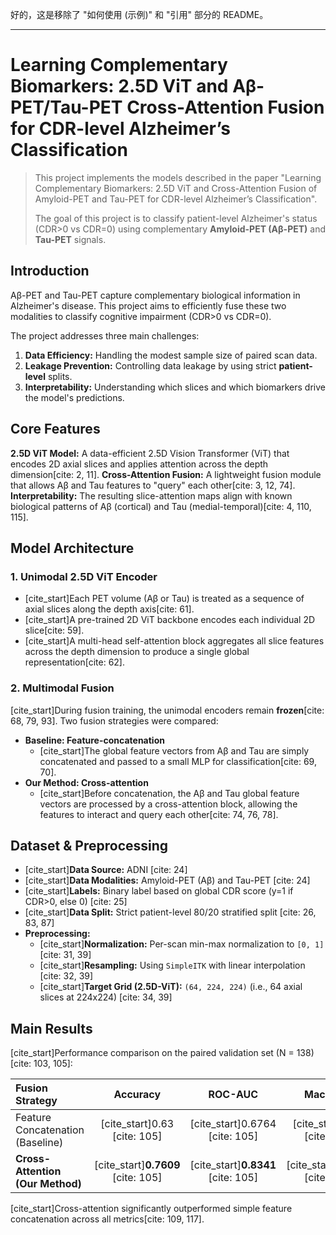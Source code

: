好的，这是移除了 "如何使用 (示例)" 和 "引用" 部分的 README。

---

# Learning Complementary Biomarkers: 2.5D ViT and Aβ-PET/Tau-PET Cross-Attention Fusion for CDR-level Alzheimer’s Classification

> This project implements the models described in the paper "Learning Complementary Biomarkers: 2.5D ViT and Cross-Attention Fusion of Amyloid-PET and Tau-PET for CDR-level Alzheimer’s Classification".
>
> The goal of this project is to classify patient-level Alzheimer's status (CDR>0 vs CDR=0) using complementary **Amyloid-PET (Aβ-PET)** and **Tau-PET** signals.

## Introduction

Aβ-PET and Tau-PET capture complementary biological information in Alzheimer's disease. This project aims to efficiently fuse these two modalities to classify cognitive impairment (CDR>0 vs CDR=0).

The project addresses three main challenges:
1.  **Data Efficiency:** Handling the modest sample size of paired scan data.
2.  **Leakage Prevention:** Controlling data leakage by using strict **patient-level** splits.
3.  **Interpretability:** Understanding which slices and which biomarkers drive the model's predictions.

## Core Features

**2.5D ViT Model:** A data-efficient 2.5D Vision Transformer (ViT) that encodes 2D axial slices and applies attention across the depth dimension[cite: 2, 11].
**Cross-Attention Fusion:** A lightweight fusion module that allows Aβ and Tau features to "query" each other[cite: 3, 12, 74].
**Interpretability:** The resulting slice-attention maps align with known biological patterns of Aβ (cortical) and Tau (medial-temporal)[cite: 4, 110, 115].

## Model Architecture

### 1. Unimodal 2.5D ViT Encoder

* [cite_start]Each PET volume (Aβ or Tau) is treated as a sequence of axial slices along the depth axis[cite: 61].
* [cite_start]A pre-trained 2D ViT backbone encodes each individual 2D slice[cite: 59].
* [cite_start]A multi-head self-attention block aggregates all slice features across the depth dimension to produce a single global representation[cite: 62].

### 2. Multimodal Fusion

[cite_start]During fusion training, the unimodal encoders remain **frozen**[cite: 68, 79, 93]. Two fusion strategies were compared:

* **Baseline: Feature-concatenation**
    * [cite_start]The global feature vectors from Aβ and Tau are simply concatenated and passed to a small MLP for classification[cite: 69, 70].
* **Our Method: Cross-attention**
    * [cite_start]Before concatenation, the Aβ and Tau global feature vectors are processed by a cross-attention block, allowing the features to interact and query each other[cite: 74, 76, 78].

## Dataset & Preprocessing

* [cite_start]**Data Source:** ADNI [cite: 24]
* [cite_start]**Data Modalities:** Amyloid-PET (Aβ) and Tau-PET [cite: 24]
* [cite_start]**Labels:** Binary label based on global CDR score (y=1 if CDR>0, else 0) [cite: 25]
* [cite_start]**Data Split:** Strict patient-level 80/20 stratified split [cite: 26, 83, 87]
* **Preprocessing:**
    * [cite_start]**Normalization:** Per-scan min-max normalization to `[0, 1]` [cite: 31, 39]
    * [cite_start]**Resampling:** Using `SimpleITK` with linear interpolation [cite: 32, 39]
    * [cite_start]**Target Grid (2.5D-ViT):** `(64, 224, 224)` (i.e., 64 axial slices at 224x224) [cite: 34, 39]

## Main Results

[cite_start]Performance comparison on the paired validation set (N = 138)[cite: 103, 105]:

| Fusion Strategy | Accuracy | ROC-AUC | Macro-F1 |
| :--- | :---: | :---: | :---: |
| Feature Concatenation (Baseline) | [cite_start]0.63 [cite: 105] | [cite_start]0.6764 [cite: 105] | [cite_start]0.61 [cite: 105] |
| **Cross-Attention (Our Method)** | [cite_start]**0.7609** [cite: 105] | [cite_start]**0.8341** [cite: 105] | [cite_start]**0.7587** [cite: 105] |

[cite_start]Cross-attention significantly outperformed simple feature concatenation across all metrics[cite: 109, 117].
